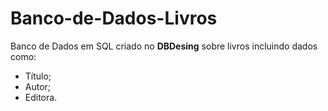 # Banco-de-Dados-Livros
Banco de Dados em SQL criado no <b>DBDesing</b> sobre livros incluindo dados como:
- Título;
- Autor;
- Editora.
